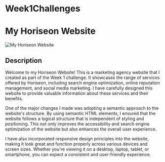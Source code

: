# Week1Challenges
# My Horiseon Website

![My Horiseon Website](https://omertr04.github.io/Week1Challenges/)

## Description

Welcome to my Horiseon Website! This is a marketing agency website that I created as part of the Week 1 challenge. It showcases the range of services offered by Horiseon, including search engine optimization, online reputation management, and social media marketing. I have carefully designed this website to provide valuable information about these services and their benefits.

One of the major changes I made was adopting a semantic approach to the website's structure. By using semantic HTML elements, I ensured that the website follows a logical structure that is independent of styling and positioning. This not only improves the accessibility and search engine optimization of the website but also enhances the overall user experience.

I have also incorporated responsive design principles into the website, making it look great and function properly across various devices and screen sizes. Whether you're viewing it on a desktop, laptop, tablet, or smartphone, you can expect a consistent and user-friendly experience.
